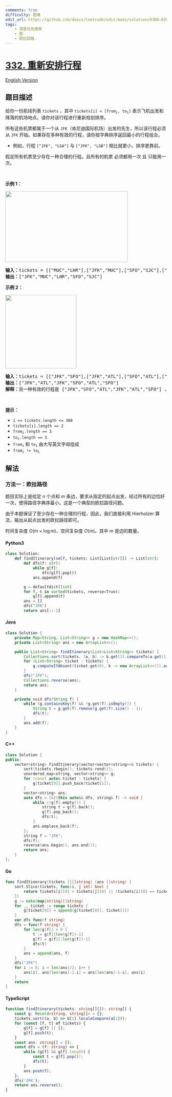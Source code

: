 ```yaml
---
comments: true
difficulty: 困难
edit_url: https://github.com/doocs/leetcode/edit/main/solution/0300-0399/0332.Reconstruct%20Itinerary/README.md
tags:
    - 深度优先搜索
    - 图
    - 欧拉回路
---
```


<!-- problem:start -->

# [332. 重新安排行程](https://leetcode.cn/problems/reconstruct-itinerary)

[English Version](/solution/0300-0399/0332.Reconstruct%20Itinerary/README_EN.md)

## 题目描述

<!-- description:start -->

<p>给你一份航线列表 <code>tickets</code> ，其中 <code>tickets[i] = [from<sub>i</sub>, to<sub>i</sub>]</code> 表示飞机出发和降落的机场地点。请你对该行程进行重新规划排序。</p>

<p>所有这些机票都属于一个从 <code>JFK</code>（肯尼迪国际机场）出发的先生，所以该行程必须从 <code>JFK</code> 开始。如果存在多种有效的行程，请你按字典排序返回最小的行程组合。</p>

<ul>
	<li>例如，行程 <code>["JFK", "LGA"]</code> 与 <code>["JFK", "LGB"]</code> 相比就更小，排序更靠前。</li>
</ul>

<p>假定所有机票至少存在一种合理的行程。且所有的机票 必须都用一次 且 只能用一次。</p>

<p> </p>

<p><strong>示例 1：</strong></p>
<img alt="" src="https://fastly.jsdelivr.net/gh/doocs/leetcode@main/solution/0300-0399/0332.Reconstruct%20Itinerary/images/itinerary1-graph.jpg" style="width: 382px; height: 222px;" />
<pre>
<strong>输入：</strong>tickets = [["MUC","LHR"],["JFK","MUC"],["SFO","SJC"],["LHR","SFO"]]
<strong>输出：</strong>["JFK","MUC","LHR","SFO","SJC"]
</pre>

<p><strong>示例 2：</strong></p>
<img alt="" src="https://fastly.jsdelivr.net/gh/doocs/leetcode@main/solution/0300-0399/0332.Reconstruct%20Itinerary/images/itinerary2-graph.jpg" style="width: 222px; height: 230px;" />
<pre>
<strong>输入：</strong>tickets = [["JFK","SFO"],["JFK","ATL"],["SFO","ATL"],["ATL","JFK"],["ATL","SFO"]]
<strong>输出：</strong>["JFK","ATL","JFK","SFO","ATL","SFO"]
<strong>解释：</strong>另一种有效的行程是 ["JFK","SFO","ATL","JFK","ATL","SFO"] ，但是它字典排序更大更靠后。
</pre>

<p> </p>

<p><strong>提示：</strong></p>

<ul>
	<li><code>1 <= tickets.length <= 300</code></li>
	<li><code>tickets[i].length == 2</code></li>
	<li><code>from<sub>i</sub>.length == 3</code></li>
	<li><code>to<sub>i</sub>.length == 3</code></li>
	<li><code>from<sub>i</sub></code> 和 <code>to<sub>i</sub></code> 由大写英文字母组成</li>
	<li><code>from<sub>i</sub> != to<sub>i</sub></code></li>
</ul>

<!-- description:end -->

## 解法

<!-- solution:start -->

### 方法一：欧拉路径

题目实际上是给定 $n$ 个点和 $m$ 条边，要求从指定的起点出发，经过所有的边恰好一次，使得路径字典序最小。这是一个典型的欧拉路径问题。

由于本题保证了至少存在一种合理的行程，因此，我们直接利用 Hierholzer 算法，输出从起点出发的欧拉路径即可。

时间复杂度 $O(m \times \log m)$，空间复杂度 $O(m)$。其中 $m$ 是边的数量。

<!-- tabs:start -->

#### Python3

```python
class Solution:
    def findItinerary(self, tickets: List[List[str]]) -> List[str]:
        def dfs(f: str):
            while g[f]:
                dfs(g[f].pop())
            ans.append(f)

        g = defaultdict(list)
        for f, t in sorted(tickets, reverse=True):
            g[f].append(t)
        ans = []
        dfs("JFK")
        return ans[::-1]
```

#### Java

```java
class Solution {
    private Map<String, List<String>> g = new HashMap<>();
    private List<String> ans = new ArrayList<>();

    public List<String> findItinerary(List<List<String>> tickets) {
        Collections.sort(tickets, (a, b) -> b.get(1).compareTo(a.get(1)));
        for (List<String> ticket : tickets) {
            g.computeIfAbsent(ticket.get(0), k -> new ArrayList<>()).add(ticket.get(1));
        }
        dfs("JFK");
        Collections.reverse(ans);
        return ans;
    }

    private void dfs(String f) {
        while (g.containsKey(f) && !g.get(f).isEmpty()) {
            String t = g.get(f).remove(g.get(f).size() - 1);
            dfs(t);
        }
        ans.add(f);
    }
}
```

#### C++

```cpp
class Solution {
public:
    vector<string> findItinerary(vector<vector<string>>& tickets) {
        sort(tickets.rbegin(), tickets.rend());
        unordered_map<string, vector<string>> g;
        for (const auto& ticket : tickets) {
            g[ticket[0]].push_back(ticket[1]);
        }
        vector<string> ans;
        auto dfs = [&](this auto&& dfs, string& f) -> void {
            while (!g[f].empty()) {
                string t = g[f].back();
                g[f].pop_back();
                dfs(t);
            }
            ans.emplace_back(f);
        };
        string f = "JFK";
        dfs(f);
        reverse(ans.begin(), ans.end());
        return ans;
    }
};
```

#### Go

```go
func findItinerary(tickets [][]string) (ans []string) {
	sort.Slice(tickets, func(i, j int) bool {
		return tickets[i][0] > tickets[j][0] || (tickets[i][0] == tickets[j][0] && tickets[i][1] > tickets[j][1])
	})
	g := make(map[string][]string)
	for _, ticket := range tickets {
		g[ticket[0]] = append(g[ticket[0]], ticket[1])
	}
	var dfs func(f string)
	dfs = func(f string) {
		for len(g[f]) > 0 {
			t := g[f][len(g[f])-1]
			g[f] = g[f][:len(g[f])-1]
			dfs(t)
		}
		ans = append(ans, f)
	}
	dfs("JFK")
	for i := 0; i < len(ans)/2; i++ {
		ans[i], ans[len(ans)-1-i] = ans[len(ans)-1-i], ans[i]
	}
	return
}
```

#### TypeScript

```ts
function findItinerary(tickets: string[][]): string[] {
    const g: Record<string, string[]> = {};
    tickets.sort((a, b) => b[1].localeCompare(a[1]));
    for (const [f, t] of tickets) {
        g[f] = g[f] || [];
        g[f].push(t);
    }
    const ans: string[] = [];
    const dfs = (f: string) => {
        while (g[f] && g[f].length) {
            const t = g[f].pop()!;
            dfs(t);
        }
        ans.push(f);
    };
    dfs('JFK');
    return ans.reverse();
}
```

<!-- tabs:end -->

<!-- solution:end -->

<!-- problem:end -->
